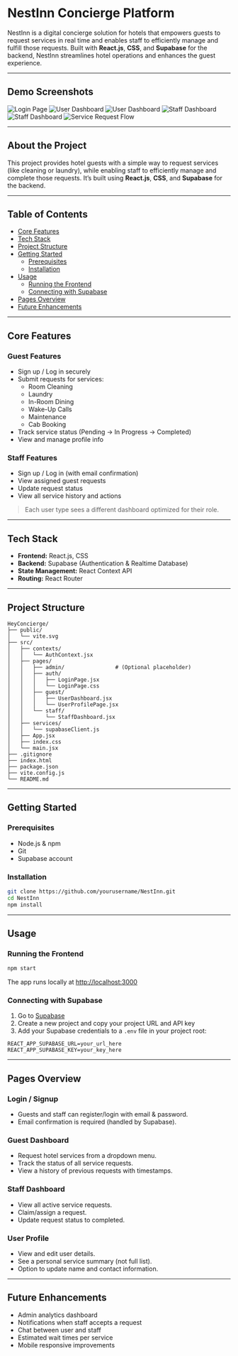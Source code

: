 # NestInn Concierge Platform

NestInn is a digital concierge solution for hotels that empowers guests to request services in real time and enables staff to efficiently manage and fulfill those requests. Built with **React.js**, **CSS**, and **Supabase** for the backend, NestInn streamlines hotel operations and enhances the guest experience.

---

## Demo Screenshots

![Login Page](./screenshots/login.png)
![User Dashboard](./screenshots/user-dashboard.png)
![User Dashboard](./screenshots/user-dashboard1.png)
![Staff Dashboard](./screenshots/staff-dashboard.png)
![Staff Dashboard](./screenshots/staff-dashboard1.png)
![Service Request Flow](./screenshots/service-request.png)

---

## About the Project

This project provides hotel guests with a simple way to request services (like cleaning or laundry), while enabling staff to efficiently manage and complete those requests. It’s built using **React.js**, **CSS**, and **Supabase** for the backend.

---

## Table of Contents

- [Core Features](#core-features)
- [Tech Stack](#tech-stack)
- [Project Structure](#project-structure)
- [Getting Started](#getting-started)
  - [Prerequisites](#prerequisites)
  - [Installation](#installation)
- [Usage](#usage)
  - [Running the Frontend](#running-the-frontend)
  - [Connecting with Supabase](#connecting-with-supabase)
- [Pages Overview](#pages-overview)
- [Future Enhancements](#future-enhancements)

---

## Core Features

### Guest Features
- Sign up / Log in securely
- Submit requests for services:
  - Room Cleaning
  - Laundry
  - In-Room Dining
  - Wake-Up Calls
  - Maintenance
  - Cab Booking
- Track service status (Pending → In Progress → Completed)
- View and manage profile info

### Staff Features
- Sign up / Log in (with email confirmation)
- View assigned guest requests
- Update request status
- View all service history and actions

> Each user type sees a different dashboard optimized for their role.

---

## Tech Stack

- **Frontend:** React.js, CSS  
- **Backend:** Supabase (Authentication & Realtime Database)
- **State Management:** React Context API
- **Routing:** React Router

---

## Project Structure

```
HeyConcierge/
├── public/
│   └── vite.svg
├── src/
│   ├── contexts/
│   │   └── AuthContext.jsx
│   ├── pages/
│   │   ├── admin/                # (Optional placeholder)
│   │   ├── auth/
│   │   │   ├── LoginPage.jsx
│   │   │   └── LoginPage.css
│   │   ├── guest/
│   │   │   ├── UserDashboard.jsx
│   │   │   └── UserProfilePage.jsx
│   │   └── staff/
│   │       └── StaffDashboard.jsx
│   ├── services/
│   │   └── supabaseClient.js
│   ├── App.jsx
│   ├── index.css
│   └── main.jsx
├── .gitignore
├── index.html
├── package.json
├── vite.config.js
└── README.md
```

---

## Getting Started

### Prerequisites

- Node.js & npm
- Git
- Supabase account

### Installation

```bash
git clone https://github.com/yourusername/NestInn.git
cd NestInn
npm install
```

---

## Usage

### Running the Frontend

```bash
npm start
```
The app runs locally at [http://localhost:3000](http://localhost:3000)

### Connecting with Supabase

1. Go to [Supabase](https://app.supabase.com)
2. Create a new project and copy your project URL and API key
3. Add your Supabase credentials to a `.env` file in your project root:

```env
REACT_APP_SUPABASE_URL=your_url_here
REACT_APP_SUPABASE_KEY=your_key_here
```

---

## Pages Overview

### Login / Signup
- Guests and staff can register/login with email & password.
- Email confirmation is required (handled by Supabase).

### Guest Dashboard
- Request hotel services from a dropdown menu.
- Track the status of all service requests.
- View a history of previous requests with timestamps.

### Staff Dashboard
- View all active service requests.
- Claim/assign a request.
- Update request status to completed.

### User Profile
- View and edit user details.
- See a personal service summary (not full list).
- Option to update name and contact information.

---

## Future Enhancements

- Admin analytics dashboard
- Notifications when staff accepts a request
- Chat between user and staff
- Estimated wait times per service
- Mobile responsive improvements


